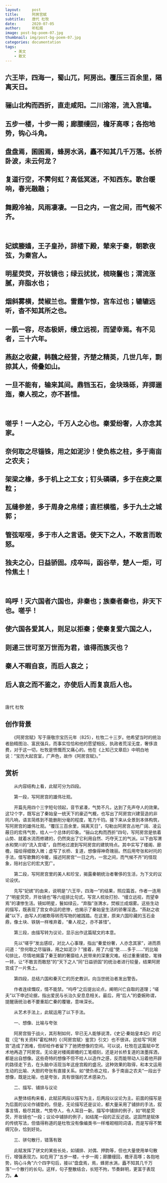 ```yaml
---
layout:     post
title:      阿房宫赋
subtitle:   唐代 杜牧
date:       2020-07-05
author:     听松阁
image: post-bg-poem-07.jpg
thumbnail: img/post-bg-poem-07.jpg
categories: documentation
tags:
    - 美文
    - 散文
---
```


## 六王毕，四海一，蜀山兀，阿房出。覆压三百余里，隔离天日。
## 骊山北构而西折，直走咸阳。二川溶溶，流入宫墙。
## 五步一楼，十步一阁；廊腰缦回，檐牙高啄；各抱地势，钩心斗角。
## 盘盘焉，囷囷焉，蜂房水涡，矗不知其几千万落。长桥卧波，未云何龙？
## 复道行空，不霁何虹？高低冥迷，不知西东。歌台暖响，春光融融；
## 舞殿冷袖，风雨凄凄。一日之内，一宫之间，而气候不齐。

&nbsp;
## 妃嫔媵嫱，王子皇孙，辞楼下殿，辇来于秦，朝歌夜弦，为秦宫人。
## 明星荧荧，开妆镜也；绿云扰扰，梳晓鬟也；渭流涨腻，弃脂水也；
## 烟斜雾横，焚椒兰也。雷霆乍惊，宫车过也；辘辘远听，杳不知其所之也。
## 一肌一容，尽态极妍，缦立远视，而望幸焉。有不见者，三十六年。
## 燕赵之收藏，韩魏之经营，齐楚之精英，几世几年，剽掠其人，倚叠如山。
## 一旦不能有，输来其间。鼎铛玉石，金块珠砾，弃掷逦迤，秦人视之，亦不甚惜。

&nbsp;
## 嗟乎！一人之心，千万人之心也。秦爱纷奢，人亦念其家。
## 奈何取之尽锱铢，用之如泥沙！使负栋之柱，多于南亩之农夫；
## 架梁之椽，多于机上之工女；钉头磷磷，多于在庾之粟粒；
## 瓦缝参差，多于周身之帛缕；直栏横槛，多于九土之城郭；
## 管弦呕哑，多于市人之言语。使天下之人，不敢言而敢怒。
## 独夫之心，日益骄固。戍卒叫，函谷举，楚人一炬，可怜焦土！
&nbsp;

## 呜呼！灭六国者六国也，非秦也；族秦者秦也，非天下也。嗟乎！
## 使六国各爱其人，则足以拒秦；使秦复爱六国之人，
## 则递三世可至万世而为君，谁得而族灭也？
## 秦人不暇自哀，而后人哀之；
## 后人哀之而不鉴之，亦使后人而复哀后人也。

&nbsp;

唐代 杜牧
&nbsp;


## 创作背景

　　《阿房宫赋》写于唐敬宗宝历元年（825），杜牧二十三岁。他希望当时的统治者励精图治、富民强兵，而事实恰恰和他的愿望相反。执政者荒淫无度，奢侈浪费，对于这一切，杜牧是愤慨而又痛心的。他在《上知己文章启》中明白地说：“宝历大起宫室，广声色，故作《阿房宫赋》。”





## 赏析



　　从内容结构上看，此赋可分为四段。



　　第一段，写阿房宫的雄伟壮观。



　　开篇先用四个三字短句领起，音节紧凑，气势不凡，达到了先声夺人的效果。这12个字，既写出了秦始皇一统天下的豪迈气概，也写出了阿房宫兴建营造的非同凡响，语言简练到不能删削分毫的程度，笔力千钧。接下来从全景到本体构筑，写阿房宫的雄伟壮观。“覆压三百余里，隔离天日”，勾勒出阿房宫占地广阔、凌云蔽日的宏伟气势，给人一个总体的印象。“骊山北构而西折”四句，写阿房宫是依着山势、就着水流而修建的，仍然突出了它利用自然、巧夺天工的气派。以下由写渭水和樊川的“流入宫墙”，自然地过渡到写阿房宫的建筑特点。其中实写了楼阁、廊檐，描绘得细致入微；虚写了长桥、复道，想像得神奇瑰丽。然后用夸张和衬托的手法，借写歌舞的冷暖，描述阿房宫“一日之内，一宫之间，而气候不齐”的怪现象，陪衬出它的宏大宽广。



　　第二段，写阿房宫里的美人和珍宝，揭露秦朝统治者奢侈的生活，为下文的议论设伏。



　　先写“妃嫔”的由来，说明是“六王毕，四海一”的结果，照应篇首。作者一连用了“明星荧荧，开妆镜也”等六组排比句式，写宫人梳妆打扮、“缦立远视，而望幸焉”的凄惨生活。镜如明星，鬟如绿云，“弃脂”涨渭水，焚椒兰成烟雾。这些生动的描写，既表现了宫女命运的悲惨，也揭示了秦始皇生活的骄奢淫逸。“燕赵之收藏”以下，由写人的被欺辱转而写物的被践踏。在这里，原来六国珍藏的玉石金鼎，像土块、铁锅一样堆弃着，“秦人视之，亦不甚惜”。



　　第三段，由描写转为议论，显示出作这篇赋文的本意。



　　先以“嗟乎”发出感叹，对比人心事理，指出“秦爱纷奢，人亦念其家”，进而质问道：“奈何取之尽锱铢，用之如泥沙？”接着，用了六组“使……多于……”的比喻句排比，尽情地揭露了秦王朝的奢靡给人民带来的深重灾难。经过重重铺垫，笔锋一转，让“不敢言而敢怒”的“天下之人”同“日益骄固”的统治者进行较量，结果阿房宫成了一片焦土。



　　第四段，总结六国和秦灭亡的历史教训，向当世统治者发出警告。



　　作者连续慨叹，情不能禁。“呜呼”之后提出论点，阐明兴亡自取的道理；“嗟夫”以下申述论据，指出爱民与长治久安息息相关。最后，用“后人”的委婉称谓，提醒唐统治者不要重蹈亡秦的覆辙，意味深长。



　　从艺术手法上，此赋运用了以下手法。



　　一、想像、比喻与夸张



　　阿房宫毁于战火，其形制如何，早已无人能够说清，《史记·秦始皇本纪》的记载（见“有关资料”霍松林的《〈阿房宫赋〉鉴赏》引文）也不很详。这给写“阿房宫”造成了困难，但却给作者留下了驰骋想像的空间。可以说，杜牧在这篇赋中艺术地再造了阿房宫。无论是对楼阁廊檐的工笔细刻，还是对长桥复道的泼墨挥洒，都是出自想像。这些奇特的想像不但不给人以造作之感，反而能带动人沿着他开辟的路径走下去，在头脑中活现当年这座宫殿的盛况。这种效果的取得，和本文运用生动的比喻、大胆的夸张有直接关系。如“使负栋之柱，多于南亩之农夫”一段出于想像，既是比喻，也是夸张，具有很强的艺术感染力。



　　二、描写、铺排与议论



　　从整体结构来看，此赋前两段以描写为主，后两段以议论为主。前面的描写是为后面的议论作铺垫的。但是，无论描写还是议论，都大量采用了铺排的手法，叙事言情，极尽其致，气势夺人，令人耳目一新。描写中铺排的例子，如“明星荧荧，开妆镜也”一段；议论中铺排的例子，如结尾一段的正反述说。这固然是赋体的传统写法，但值得称道的是杜牧没有像编类书一样堆砌相同词语，而是写得不繁缛冗杂，恰到好处。



　　三、骈句散行，错落有致



　　此赋发挥了骈文的某些长处，如铺排、对偶、押韵等，但也大量使用单句散行，增强表现力。如在用了“五步一楼，十步一阁；廊腰缦回，檐牙高啄；各抱地势，钩心斗角”六个四字句后，接以“盘盘焉，焉，蜂房水涡，矗不知其几千万落”一个散行的长句。这样，句子整散结合，长短不拘，节奏鲜明，更富于表现力。▲
